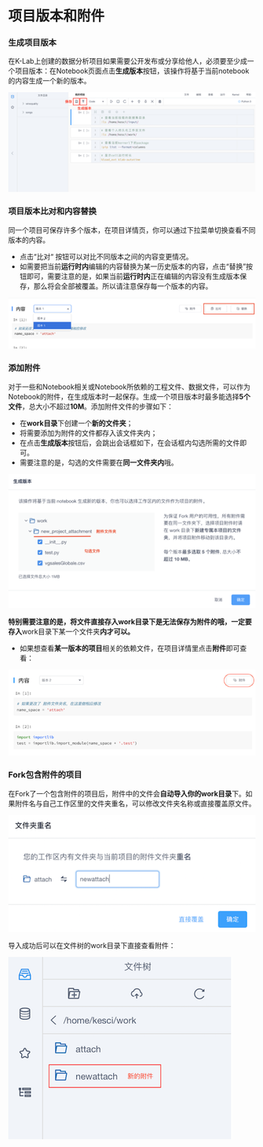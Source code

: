 # 项目版本和附件

### 生成项目版本
在K-Lab上创建的数据分析项目如果需要公开发布或分享给他人，必须要至少成一个项目版本：在Notebook页面点击**生成版本**按钮，该操作将基于当前notebook的内容生成一个新的版本。

![image description](/image/运行时-生成版本.png)

### 项目版本比对和内容替换
同一个项目可保存许多个版本，在项目详情页，你可以通过下拉菜单切换查看不同版本的内容。
* 点击“比对“ 按钮可以对比不同版本之间的内容变更情况。
* 如需要把当前**运行时内**编辑的内容替换为某一历史版本的内容，点击“替换”按钮即可，需要注意的是，如果当前**运行时内**正在编辑的内容没有生成版本保存，那么将会全部被覆盖。所以请注意保存每一个版本的内容。

![image description](/image/verison-compare.png)

### 添加附件
对于一些和Notebook相关或Notebook所依赖的工程文件、数据文件，可以作为Notebook的附件，在生成版本时一起保存。生成一个项目版本时最多能选择**5个文件**，总大小不超过**10M**。添加附件文件的步骤如下：

* 在**work目录**下创建一个**新的文件夹**；
* 将需要添加为附件的文件都存入该文件夹内；
* 在点击**生成版本**按钮后，会跳出会话框如下，在会话框内勾选所需的文件即可。
* 需要注意的是，勾选的文件需要在**同一文件夹内**哦。

![image description](/image/add-attachment.png)

**特别需要注意的是，将文件直接存入work目录下是无法保存为附件的哦，一定要存入**work目录下某一个文件夹**内才可以。**

* 如果想查看**某一版本的项目**相关的依赖文件，在项目详情里点击**附件**即可查看：

![image description](/image/content-attachment.png)

### Fork包含附件的项目

在Fork了一个包含附件的项目后，附件中的文件会**自动导入你的work目录**下。如果附件名与自己工作区里的文件夹重名，可以修改文件夹名称或直接覆盖原文件。

![image description](/image/renamefile.png)


导入成功后可以在文件树的work目录下直接查看附件：

![image description](/image/view-new-file.png)

